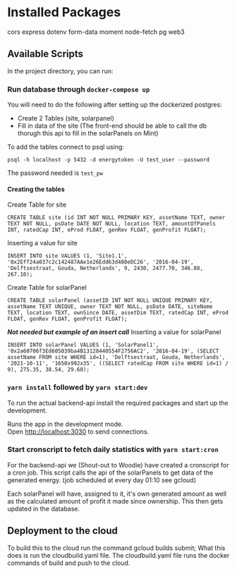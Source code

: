 # Installed Packages
cors
express
dotenv
form-data
moment
node-fetch
pg
web3

## Available Scripts

In the project directory, you can run:

### Run database through `docker-compose up`
You will need to do the following after setting up the dockerized postgres: 
- Create 2 Tables (site, solarpanel)
- Fill in data of the site (The front-end should be able to call the db thorugh this api to fill in the solarPanels on Mint)

To add the tables connect to psql using:
```
psql -h localhost -p 5432 -d energytoken -U test_user --password
```
The password needed is `test_pw`

#### Creating the tables
Create Table for site
```
CREATE TABLE site (id INT NOT NULL PRIMARY KEY, assetName TEXT, owner TEXT NOT NULL, psDate DATE NOT NULL, location TEXT, amountOfPanels INT, ratedCap INT, eProd FLOAT, genRev FLOAT, genProfit FLOAT);
```

Inserting a value for site
```
INSERT INTO site VALUES (1, 'Site1.1', '0x2Eff24a037c2c142487AAe1e26Edd63d480eDC26', '2016-04-19', 'Delftsestraat, Gouda, Netherlands', 9, 2430, 2477.70, 346.88, 267.10);
```

Create Table for solarPanel
```
CREATE TABLE solarPanel (assetID INT NOT NULL UNIQUE PRIMARY KEY, assetName TEXT UNIQUE, owner TEXT NOT NULL, psDate DATE, siteName TEXT, location TEXT, ownSince DATE, assetDim TEXT, ratedCap INT, eProd FLOAT, genRev FLOAT, genProfit FLOAT);
```

**_Not needed but example of an insert call_**
Inserting a value for solarPanel
```
INSERT INTO solarPanel VALUES (1, 'SolarPanel1', '0x2a60706f3Ed605039ba4B13128440554F2756AC2', '2016-04-19', (SELECT assetName FROM site WHERE id=1), 'Delftsestraat, Gouda, Netherlands', '2021-10-11', '1650x992x35', ((SELECT ratedCap FROM site WHERE id=1) / 9), 275.35, 38.54, 29.68);
```

### `yarn install` followed by `yarn start:dev`
To run the actual backend-api install the required packages and start up the development.

Runs the app in the development mode.\
Open [http://localhost:3030](http://localhost:3030) to send connections.

### Start cronscript to fetch daily statistics with `yarn start:cron`
For the backend-api we (Shout-out to Woodie) have created a cronscript for a cron job. 
This script calls the api of the solarPanels to get data of the generated energy. (job scheduled at every day 01:10 see gcloud)

Each solarPanel will have, assigned to it, it's own generated amount as well as the calculated amount of profit it made since ownership.
This then gets updated in the database.


## Deployment to the cloud
To build this to the cloud run the command gcloud builds submit; What this does is run the cloudbuild.yaml file.
The cloudbuild.yaml file runs the docker commands of build and push to the cloud.